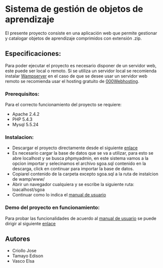 # Sistema de gestión de objetos de aprendizaje

El presente proyecto consiste en una aplicación web que permite gestionar y catalogar objetos de aprendizaje comprimidos con extensión .zip.

## Especificaciones:

Para poder ejecutar el proyecto es necesario disponer de un servidor web, este puede ser local o remoto. Si se utiliza un servidor local se recomienda instalar [Wampserver](http://www.wampserver.es/) en el caso de que se desee usar un servidor web remoto se recomienda usar el hosting gratuito de [000Webhosting](https://www.000webhost.com/).

### Prerequisitos:
Para el correcto funcionamiento del proyecto se requiere:
* Apache 2.4.2
* PHP 5.4.3
* Mysql 5.5.24

### Instalacion:
* Descargar el proyecto directamente desde el siguiente [enlace](https://codeload.github.com/Dayarenth/SistemaDeGestionDeObjetosDeAprendizaje/zip/master)
* Es necesario cargar la base de datos que se va a utilizar, para esto se abre localhost y se busca phpmyadmin, en este sistema vamos a la opcion importar y selecinamos el archivo sgoa.sql contenido en la descarga, click en continuar para importar la base de datos.
* Copiarel contenido de la carpeta excepto sgoa.sql a la ruta de instalcion de wamp/www/ 
* Abrir un navegador cualquiera y se escribe la siguiente ruta: loacalhost/sgoa
* Continuar como lo indica el [manual de usuario](https://github.com/Dayarenth/SistemaDeGestionDeObjetosDeAprendizaje/manual_de_usuario.pdf)

### Demo del proyecto en funcionamiento:
Para probar las funcionalidades de acuerdo al [manual de usuario](https://github.com/Dayarenth/SistemaDeGestionDeObjetosDeAprendizaje/manual_de_usuario.pdf) se puede dirigir al siguiente [enlace](http://jacr.000webhostapp.com/sgoa/)

## Autores
* Criollo Jose
* Tamayo Edison
* Vasco Elsa

